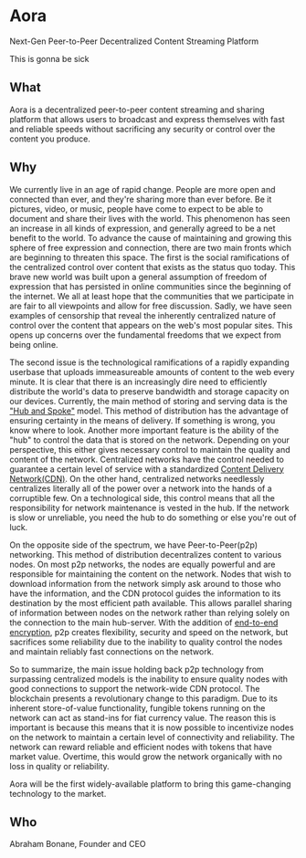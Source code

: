 # Aora
Next-Gen Peer-to-Peer Decentralized Content Streaming Platform

This is gonna be sick

## What

Aora is a decentralized peer-to-peer content streaming and sharing platform that
allows users to broadcast and express themselves with fast and reliable speeds
without sacrificing any security or control over the content you produce.

## Why

We currently live in an age of rapid change. People are more open and connected
than ever, and they're sharing more than ever before. Be it pictures, video,
or music, people have come to expect to be able to document and share their
lives with the world. This phenomenon has seen an increase in all kinds of
expression, and generally agreed to be a net benefit to the world. To advance
the cause of maintaining and growing this sphere of free expression and
connection, there are two main fronts which are beginning to threaten this
space. The first is the social ramifications of the centralized control over
content that exists as the status quo today. This brave
new world was built upon a general assumption of freedom of expression that has
persisted in online communities since the beginning of the internet. We all
at least hope that the communities that we participate in are fair to all
viewpoints and allow for free discussion. Sadly, we have seen examples of
censorship that reveal the inherently centralized nature of control over the
content that appears on the web's most popular sites. This opens up concerns
over the fundamental freedoms that we expect from being online.

The second issue is the technological ramifications of a rapidly expanding
userbase that uploads immeasureable amounts of content to the web every minute.
It is clear that there is an increasingly dire need to efficiently distribute
the world's data to preserve bandwidth and storage capacity on our devices.
Currently, the main method of storing and serving data is the ["Hub and Spoke"](https://en.wikipedia.org/wiki/Spoke%E2%80%93hub_distribution_paradigm)
model. This method of distribution has the advantage of ensuring certainty in
the means of delivery. If something is wrong, you know where to look. Another
more important feature is the ability of the "hub" to control the data that is
stored on the network. Depending on your perspective, this either gives
necessary control to maintain the quality and content of the network.
Centralized networks have the control needed to guarantee a certain level of
service with a standardized [Content Delivery Network(CDN)](https://en.wikipedia.org/wiki/Content_delivery_network). On the
other hand, centralized networks needlessly centralizes literally all of the
power over a network into the hands of a corruptible few. On a technological
side, this control means that all the responsibility for network maintenance is
vested in the hub. If the network is slow or unreliable, you need the hub to do
something or else you're out of luck.

On the opposite side of the spectrum, we have Peer-to-Peer(p2p) networking. This
method of distribution decentralizes content to various nodes. On most p2p
networks, the nodes are equally powerful and are responsible for maintaining the
content on the network. Nodes that wish to download information from the network
simply ask around to those who have the information, and the CDN protocol guides
the information to its destination by the most efficient path available. This
allows parallel sharing of information between nodes on the network rather than
relying solely on the connection to the main hub-server. With the addition of
[end-to-end encryption](https://en.wikipedia.org/wiki/End-to-end_encryption),
p2p creates flexibility, security and speed on the network, but sacrifices some
reliability due to the inability to quality control the nodes and maintain
reliably fast connections on the network.

So to summarize, the main issue holding back p2p technology from surpassing
centralized models is the inability to ensure quality nodes with good
connections to support the network-wide CDN protocol. The blockchain presents a 
revolutionary change to this paradigm. Due to its inherent store-of-value
functionality, fungible tokens running on the network can act as stand-ins for
fiat currency value. The reason this is important is because this means that it
is now possible to incentivize nodes on the network to maintain a certain level
of connectivity and reliability. The network can reward reliable and efficient
nodes with tokens that have market value. Overtime, this would grow the network
organically with no loss in quality or reliability.

Aora will be the first widely-available platform to bring this game-changing
technology to the market.

## Who

Abraham Bonane, Founder and CEO
